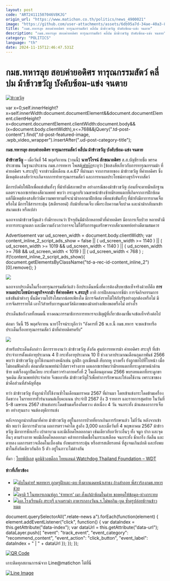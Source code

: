 ```yaml
---
layout: post
code: "ART24111507046V8KJG"
origin_url: "https://www.matichon.co.th/politics/news_4900021"
image: "https://github.com/user-attachments/assets/6db95a7d-34ae-40a3-84f9-51258c8e24ce"
title: "กมธ.ทหารลุย สอบค่ายอดิศร ทารุณกรรมสัตว์ คลี่ปม ม้าข้าวขวัญ บังคับซ้อม-แข่ง จนตาย"
description: "กมธ.ทหารลุย สอบค่ายอดิศร ทารุณกรรมสัตว์ คลี่ปม ม้าข้าวขวัญ บังคับซ้อม-แข่ง จนตาย"
category: "POLITICS"
language: "th"
date: 2024-11-15T12:46:47.531Z
---
```


# กมธ.ทหารลุย สอบค่ายอดิศร ทารุณกรรมสัตว์ คลี่ปม ม้าข้าวขวัญ บังคับซ้อม-แข่ง จนตาย

[![](https://www.matichon.co.th/wp-content/uploads/2024/11/ข้าวขวัญ.jpg "ข้าวขวัญ")](https://www.matichon.co.th/wp-content/uploads/2024/11/ข้าวขวัญ.jpg)

var x=0;self.innerHeight?x=self.innerWidth:document.documentElement&&document.documentElement.clientHeight?x=document.documentElement.clientWidth:document.body&&(x=document.body.clientWidth),x<=768&&jQuery(".td-post-content").find(".td-post-featured-image, .wpb\_video\_wrapper").insertAfter(".ud-post-category-title");

**กมธ.ทหารลุย สอบค่ายอดิศร ทารุณกรรมสัตว์ คลี่ปม ม้าข้าวขวัญ บังคับซ้อม-แข่ง จนตาย**

**ม้าข้าวขวัญ** – เมื่อวันที่ 14 พฤศจิกายน (วานนี้) **นายวิโรจน์ ลักขณาอดิศร** ส.ส.บัญชีรายชื่อ พรรคประชาชน ในฐานะประธาน กมธ.การทหาร โพสต์[เฟซบุ๊ก](https://www.facebook.com/wirojlak/posts/pfbid0sSsWMdTAGMx1GFWigBTcszy3Diwb3MnEY65p7ErzNVF5bBzxgwmwXdxeZT9h4c4Ul)ระบุว่า \[ข้อสงสัยเกี่ยวกับการทารุณกรรมม้า ที่ค่ายอดิศร จ.สระบุรี\] จากข่าวเมื่อเดือน ส.ค.67 ที่ผ่านมา จากการตายของ ม้าข้าวขวัญ ที่ค่ายอดิศร ซึ่งมีเหตุต้องสงสัยว่าจะเกิดจากการทำทารุณกรรมสัตว์ และการหาผลประโยชน์ทางธุรกิจจากสัตว์

มีการบังคับให้ฝึกเพื่อแข่งขันทั้งๆ ที่ม้ายังมีสภาพป่วย อย่างกรณีของม้าข้าวขวัญ ก่อนที่จะตายมีหลักฐานผลตรวจเอกซเรย์ของสัตวแพทย์ พบว่า กระดูกบริเวณขาหน้าข้างซ้ายมีรอยแตกที่เกิดจากการฝึกซ้อม แต่ก็มีเหตุต้องสงสัยว่ามีความพยายามที่จะนำม้าออกมาฝึกซ้อม เพื่อแข่งขันทั้งๆ ที่ม้ายังมีอาการบาดเจ็บ หรือไม่ มีการใช้สารกระตุ้น (สเตียรอยด์) กับม้าที่บาดเจ็บ เพื่อระงับความเจ็บปวด และนำม้ากลับมาเข้าสนามแข่ง หรือเปล่า

นอกจากม้าข้าวขวัญแล้ว ยังมีรายงานว่า ปัจจุบันมีม้าอีกหลายตัวที่ค่ายอดิศร มีอาการเจ็บป่วย หลายตัวมีอาการกระดูกแตก และมีความกังวลว่าอาจจะไม่ได้รับการดูแลรักษาจากสัตวแพทย์อย่างดีตามสมควร

Advertisement var ud\_screen\_width = document.body.clientWidth; var content\_inline\_2\_script\_ads\_show = false || ( ud\_screen\_width >= 1140 ) || ( ud\_screen\_width >= 1019 && ud\_screen\_width < 1140 ) || ( ud\_screen\_width >= 768 && ud\_screen\_width < 1019 ) || ( ud\_screen\_width < 768 ) ; if(!content\_inline\_2\_script\_ads\_show){ document.getElementsByClassName("td-a-rec-id-content\_inline\_2")\[0\].remove(); }

![](https://www.matichon.co.th/wp-content/uploads/2024/11/ม้าข้าวขวัญ.jpg)

นอกจากประเด็นในเรื่องทารุณกรรมสัตว์แล้ว อีกประเด็นหนึ่งที่ควรต้องสืบหาข้อเท็จจริงด้วยก็คือ **การหาผลประโยชน์ทางธุรกิจจากม้า ที่ค่ายอดิศร จ.สระบุรี** อาทิ การฝึกสอนการขี่ม้า การจัดกิจกรรมการแข่งขันม้าต่างๆ นั้นมีความโปร่งใสมากน้อยเพียงใด มีการจัดส่งรายได้ให้กับรัฐอย่างถูกต้องหรือไม่ มีการจัดสรรรายได้ เอาไว้สำหรับการดูแลสวัสดิภาพของม้าอย่างเพียงพอหรือไม่ อย่างไร

ประเด็นข้อกังวลทั้งหมดนี้ ทางคณะกรรมาธิการการทหารจะเชิญผู้ที่เกี่ยวข้องมาชี้แจงข้อเท็จจริงต่อไป

ต่อมา วันนี้ 15 พฤศจิกายน นายวิโรจน์ระบุอีกว่า “อังคารที่ 26 พ.ย.นี้ กมธ.ทหาร จะขอเข้าหารือประเด็นเรื่องทารุณกรรมสัตว์ ม้าที่ค่ายอดิศรครับ”

![](https://www.matichon.co.th/wp-content/uploads/2024/11/1731651830223.jpg)

สำหรับประเด็นดังกล่าว มีการรายงานว่า ม้าข้าวขวัญ สังกัด ศูนย์การทหารม้า ค่ายอดิศร สระบุรี ที่เข้าประจำการตั้งแต่อายุประมาณ 4 ปี กระทั่งอายุประมาณ 10 ปี ช่วงเวลาประมาณเดือนกุมภาพันธ์ 2566 พบว่า ม้าข้าวขวัญ ถูกใช้งานอย่างหนักเช่น ถูกฝึก ถูกเฆี่ยนตี สับกกหู บางครั้ง ยังถูกชกไปที่ใบหน้า เมื่อไม่ยอมฟังคำสั่ง ต่อมาสัตวแพทย์นำไปตรวจร่างกาย ผลเอกซเรย์พบว่ามีรอยแตกที่กระดูกขาหน้าด้านซ้าย แต่เรื่องถูกปิดเงียบ กระทั่งตรวจร่างกายครั้งที่ 2 ในเดือนตุลาคม 2566 พบรอยแตกที่กระดูกขาจุดเดิม สัตวแพทย์ประจำค่าย จึงขออายัด ม้าข้าวขวัญไว้เพื่อทำการรักษาและให้งดใช้งาน เพราะขาของม้าคือส่วนที่สำคัญที่สุด

ทว่า ม้าข้าวขวัญ ยังถูกนำไปใช้งานซ้ำในเดือนมกราคม 2567 ที่ผ่านมา โดยเข้าแข่งกระโดดข้ามเครื่องกีดขวาง ในรายการทัวร์นาเมนต์เก็บคะแนน ประจำปี 2567 ถึง 3 รายการ และรายการสุดท้าย ในวันที่ 5-8 เมษายน 2567 เข้าแข่งกระโดดข้ามเครื่องกีดขวาง ต่อเนื่อง 4 วัน จนกระทั่ง ม้าแสดงอาการเจ็บขา อย่างรุนแรง จนต้องยุติการแข่ง

หลังจากถูกนำกลับมาที่ค่าย ม้าข้าวขวัญ อยู่ในอาการป่วยที่ยากเกินการรักษาแล้ว ไม่กี่วัน หลังจากเข้าพัก พบว่า มีอาการตัวบวม ผลการตรวจค่าไต สูงถึง 3,000 และเมื่อวันที่ 4 พฤษภาคม 2567 ม้าข้าวขวัญ มีอาการชักเกร็ง เบ้าตาบวม และมีเลือดไหลออกมา เช่นเดียวกับอวัยวะอื่นๆ ทั้ง จมูก ปาก และจุดอื่นๆ ตามร่างกาย พบมีเลือดไหลออกมา คล้ายการติดเชื้อในกระแสเลือด จนกระทั่ง ชักเกร็ง กัดลิ้น และตายลง ผลการตรวจเลือดในเบื้องต้น ยังพบสารกระตุ้น หรือสารสเตียรอยด์ ที่สูงจนเกินปกติ และยังพบม้าในสังกัดเดียวกันอีก 5 ตัว อยู่ในภาวะไม่ต่างกัน

ที่มา : [ไทยพีบีเอส](https://www.facebook.com/TheEXITThaiPBS/posts/pfbid0kkjqJamEgPVvxRCYtUSjpTSxEMoBh7c9MozGpaRV1NvkuyoLatoJWgW5vZgy54LVl) [มูลนิธิวอชด็อก ไทยแลนด์ Watchdog Thailand Foundation – WDT](https://www.facebook.com/photo/?fbid=823999846553341&set=a.584529763833685)

#### ข่าวที่เกี่ยวข้อง

*   [![](https://www.matichon.co.th/wp-content/uploads/2024/10/พลทหารดับอีก.jpg)ดับในค่าย! พลทหาร ถูกครูฝึกเตะ-ตบ ทิ้งตากแดดหน้าเสาธง อ้างสำออย พี่สาวร้องกมธ.ทหารช่วย](https://www.matichon.co.th/politics/news_4825052)
*   [![](https://www.matichon.co.th/wp-content/uploads/2024/08/sp6fshhv52.jpg)ญาติ 1 ในทหารเกณฑ์ถูก ‘จ่าทหาร’ เมา สั่งแก้ผ้าซ้อมในค่าย ขอหยุดให้ข้อมูล-ห่วงกระทบ](https://www.matichon.co.th/region/news_4716623)
*   [![](https://www.matichon.co.th/wp-content/uploads/2024/07/loi21-wed.jpg)ผอ.โรงเรียนดัง สระบุรี แจงดราม่า อาหารกลางวันน.ร.ไม่พอกิน-บูด ซ้ำครูปล่อยช้าจนข้าวหมด](https://www.matichon.co.th/region/news_4669448) 

document.querySelectorAll(".relate-news a").forEach(function(element) { element.addEventListener("click", function() { var dataIndex = this.getAttribute("data-index"); var dataUrl = this.getAttribute("data-url"); dataLayer.push({ "event": "track\_event", "event\_category": "recommend\_content", "event\_action": "click\_button", "event\_label": dataIndex + " | " + dataUrl }); }); });

[![QR Code](https://www.matichon.co.th/wp-content/uploads/2023/07/wob1371z.jpg)](https://lin.ee/ht0nDxX)

เกาะติดทุกสถานการณ์จาก Line@matichon ได้ที่นี่

[![Line Image](https://www.matichon.co.th/wp-content/uploads/2023/07/th.png)](https://lin.ee/ht0nDxX)
